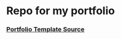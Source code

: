 # Repo for my portfolio

### [Portfolio Template Source](https://github.com/Ade-mir/html-css-js-portfolio-tutorial-2)